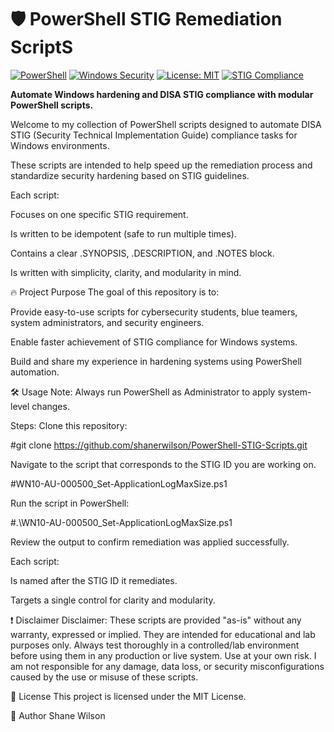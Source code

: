 # 🛡️ PowerShell STIG Remediation ScriptS

[![PowerShell](https://img.shields.io/badge/Language-PowerShell-blue?logo=powershell)](https://docs.microsoft.com/en-us/powershell/)
[![Windows Security](https://img.shields.io/badge/Windows-Security-blue?logo=windows)](https://learn.microsoft.com/en-us/windows/security/)
[![License: MIT](https://img.shields.io/badge/License-MIT-yellow.svg)](LICENSE)
[![STIG Compliance](https://img.shields.io/badge/STIG-Compliance-critical)](https://public.cyber.mil/stigs/)

**Automate Windows hardening and DISA STIG compliance with modular PowerShell scripts.**




Welcome to my collection of PowerShell scripts designed to automate DISA STIG (Security Technical Implementation Guide) compliance tasks for Windows environments.

These scripts are intended to help speed up the remediation process and standardize security hardening based on STIG guidelines.

Each script:

Focuses on one specific STIG requirement.

Is written to be idempotent (safe to run multiple times).

Contains a clear .SYNOPSIS, .DESCRIPTION, and .NOTES block.

Is written with simplicity, clarity, and modularity in mind.

🔥 Project Purpose
The goal of this repository is to:

Provide easy-to-use scripts for cybersecurity students, blue teamers, system administrators, and security engineers.

Enable faster achievement of STIG compliance for Windows systems.

Build and share my experience in hardening systems using PowerShell automation.

🛠️ Usage
Note: Always run PowerShell as Administrator to apply system-level changes.

Steps:
Clone this repository:

#git clone https://github.com/shanerwilson/PowerShell-STIG-Scripts.git

Navigate to the script that corresponds to the STIG ID you are working on.

#WN10-AU-000500_Set-ApplicationLogMaxSize.ps1

Run the script in PowerShell:

#.\WN10-AU-000500_Set-ApplicationLogMaxSize.ps1

Review the output to confirm remediation was applied successfully.

Each script:

Is named after the STIG ID it remediates.

Targets a single control for clarity and modularity.

❗ Disclaimer
Disclaimer:
These scripts are provided "as-is" without any warranty, expressed or implied.
They are intended for educational and lab purposes only.
Always test thoroughly in a controlled/lab environment before using them in any production or live system.
Use at your own risk.
I am not responsible for any damage, data loss, or security misconfigurations caused by the use or misuse of these scripts.

📜 License
This project is licensed under the MIT License.

👤 Author
Shane Wilson

